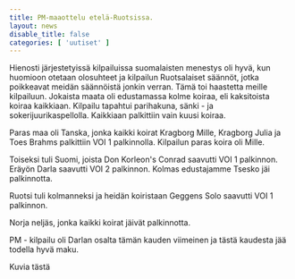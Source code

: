```yaml
---
title: PM-maaottelu etelä-Ruotsissa.
layout: news
disable_title: false
categories: [ 'uutiset' ]
---
```


Hienosti järjestetyissä kilpailuissa suomalaisten menestys oli hyvä, kun huomioon otetaan olosuhteet ja kilpailun Ruotsalaiset säännöt, jotka poikkeavat meidän säännöistä jonkin verran. Tämä toi haastetta meille kilpailuun. Jokaista maata oli edustamassa kolme koiraa, eli kaksitoista koiraa kaikkiaan. Kilpailu tapahtui parihakuna, sänki - ja sokerijuurikaspellolla. Kaikkiaan palkittiin vain kuusi koiraa.

Paras maa oli Tanska, jonka kaikki koirat Kragborg Mille, Kragborg Julia ja Toes Brahms palkittiin VOI 1 palkinnolla. Kilpailun paras koira oli Mille.

Toiseksi tuli Suomi, joista Don Korleon's Conrad saavutti VOI 1 palkinnon. Eräyön Darla saavutti VOI 2 palkinnon. Kolmas edustajamme Tsesko jäi palkinnotta.

Ruotsi tuli kolmanneksi ja heidän koiristaan Geggens Solo saavutti VOI 1 palkinnon.

Norja neljäs, jonka kaikki koirat jäivät palkinnotta.

PM - kilpailu oli Darlan osalta tämän kauden viimeinen ja tästä kaudesta jää todella hyvä maku.

Kuvia tästä
